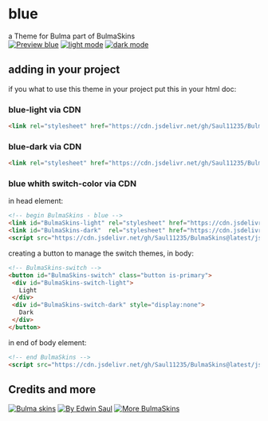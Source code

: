 # blue            
a Theme for Bulma part of BulmaSkins             
[![ Preview blue ](https://img.shields.io/badge/-Preview_blue-red)](https://saul11235.github.io/BulmaSkins?skin=blue)
[![ light mode ](https://img.shields.io/badge/-light_mode-black)](https://saul11235.github.io/BulmaSkins?skin=blue&dark=false)
[![ dark mode ](https://img.shields.io/badge/-dark_mode-black)](https://saul11235.github.io/BulmaSkins?skin=blue&dark=true)
## adding in your project
if you what to use this theme in your project put this in your html doc:
### blue-light via CDN
```html
<link rel="stylesheet" href="https://cdn.jsdelivr.net/gh/Saul11235/BulmaSkins@latest/css/blue.light.css">
```
### blue-dark via CDN
```html
<link rel="stylesheet" href="https://cdn.jsdelivr.net/gh/Saul11235/BulmaSkins@latest/css/blue.dark.css">
```
### blue whith switch-color via CDN
in head element:
```html
<!-- begin BulmaSkins - blue -->
<link id="BulmaSkins-light" rel="stylesheet" href="https://cdn.jsdelivr.net/gh/Saul11235/BulmaSkins@latest/css/blue.light.css">
<link id="BulmaSkins-dark"  rel="stylesheet" href="https://cdn.jsdelivr.net/gh/Saul11235/BulmaSkins@latest/css/blue.dark.css">
<script src="https://cdn.jsdelivr.net/gh/Saul11235/BulmaSkins@latest/js/cdn/first.js"></script>
```
creating a button to manage the switch themes, in body:            
```html
<!-- BulmaSkins-switch -->
<button id="BulmaSkins-switch" class="button is-primary">
 <div id="BulmaSkins-switch-light">
   Light
 </div>
 <div id="BulmaSkins-switch-dark" style="display:none">
   Dark
 </div>
</button>
```
in end of body element:            
```html
<!-- end BulmaSkins -->
<script src="https://cdn.jsdelivr.net/gh/Saul11235/BulmaSkins@latest/js/cdn/last.js"></script>
```
## Credits and more 
[![Bulma skins](https://img.shields.io/badge/-Bulma_skins-blue)](https://saul11235.github.io/BulmaSkins/)
[![By Edwin Saul](https://img.shields.io/badge/-By_Edwin_Saul-black)](https://edwinsaul.com)
[![More BulmaSkins](https://img.shields.io/badge/-More_BulmaSkins-white)](https://github.com/Saul11235/BulmaSkins/tree/main/skins)
